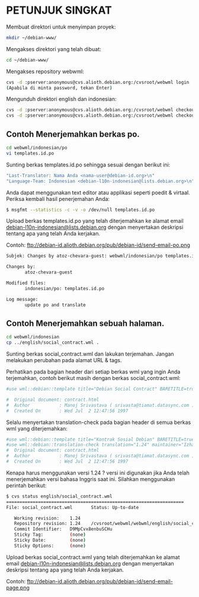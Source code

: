 # PETUNJUK SINGKAT

Membuat direktori untuk menyimpan proyek:

```bash
mkdir ~/debian-www/
```

Mengakses direktori yang telah dibuat:

```bash
cd ~/debian-www/
```

Mengakses repository webwml:

```bash
cvs -d :pserver:anonymous@cvs.alioth.debian.org:/cvsroot/webwml login
(Apabila di minta password, tekan Enter)
```

Mengunduh direktori english dan indonesian:

```bash
cvs -d :pserver:anonymous@cvs.alioth.debian.org:/cvsroot/webwml checkout webwml/english
cvs -d :pserver:anonymous@cvs.alioth.debian.org:/cvsroot/webwml checkout webwml/indonesian
```

## Contoh Menerjemahkan berkas po.

```bash
cd webwml/indonesian/po
vi templates.id.po
```

Sunting berkas templates.id.po sehingga sesuai dengan berikut ini:

```bash
"Last-Translator: Nama Anda <nama-user@debian-id.org>\n"
"Language-Team: Indonesian <debian-l10n-indonesian@lists.debian.org>\n"
```

Anda dapat menggunakan text editor atau applikasi seperti poedit & virtaal. Periksa kembali hasil penerjemahan Anda:

```bash
$ msgfmt --statistics -c -v -o /dev/null templates.id.po
```

Upload berkas templates.id.po yang telah diterjemahkan ke alamat email debian-l10n-indonesian@lists.debian.org dengan menyertakan deskripsi tentang apa yang telah Anda kerjakan.

Contoh: ftp://debian-id.alioth.debian.org/pub/debian-id/send-email-po.png

```bash
Subjek: Changes by atoz-chevara-guest: webwml/indonesian/po templates.id.po

Changes by:
       atoz-chevara-guest

Modified files:
       indonesian/po: templates.id.po

Log message:
       update po and translate
```

## Contoh Menerjemahkan sebuah halaman.

```bash
cd webwml/indonesian
cp ../english/social_contract.wml .
```

Sunting berkas social_contract.wml dan lakukan terjemahan. Jangan melakukan perubahan pada alamat URL & tags.

Perhatikan pada bagian header dari setiap berkas wml yang ingin Anda terjemahkan, contoh berikut masih dengan berkas social_contract.wml:

```bash
#use wml::debian::template title="Debian Social Contract" BARETITLE=true

#  Original document: contract.html
#  Author           : Manoj Srivastava ( srivasta@tiamat.datasync.com )
#  Created On       : Wed Jul  2 12:47:56 1997
```

Selalu menyertakan translation-check pada bagian header di semua berkas wml yang diterjemahkan:

```bash
#use wml::debian::template title="Kontrak Sosial Debian" BARETITLE=true
#use wml::debian::translation-check translation="1.24" maintainer="Izharul Haq"
#  Original document: contract.html
#  Author           : Manoj Srivastava ( srivasta@tiamat.datasync.com )
#  Created On       : Wed Jul  2 12:47:56 1997
```

Kenapa harus menggunakan versi 1.24 ? versi ini digunakan jika Anda telah menerjemahkan versi bahasa Inggris saat ini. Silahkan menggunakan perintah berikut:

```bash
$ cvs status english/social_contract.wml
===================================================================
File: social_contract.wml       Status: Up-to-date

   Working revision:    1.24
   Repository revision: 1.24    /cvsroot/webwml/webwml/english/social_contract.wml,v
   Commit Identifier:   D9MpCvx8enbuSCHu
   Sticky Tag:          (none)
   Sticky Date:         (none)
   Sticky Options:      (none)
```

Upload berkas social_contract.wml yang telah diterjemahkan ke alamat email debian-l10n-indonesian@lists.debian.org dengan menyertakan deskripsi tentang apa yang telah Anda kerjakan.

Contoh: ftp://debian-id.alioth.debian.org/pub/debian-id/send-email-page.png